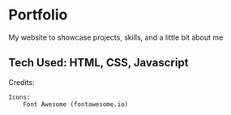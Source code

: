 # Portfolio

My website to showcase projects, skills, and a little bit about me

## Tech Used: HTML, CSS, Javascript



Credits:


	Icons:
		Font Awesome (fontawesome.io)
